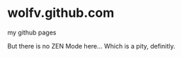 wolfv.github.com
================

my github pages

But there is no ZEN Mode here... Which is a pity, definitly. 
